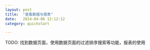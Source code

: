 ```yaml
---
layout: post
title:  "查看数据与报表"
date:   2014-04-06 12:12:12
category: quickstart

---
```


TODO: 找到数据页面，使用数据页面的过滤排序搜索等功能，报表的使用
